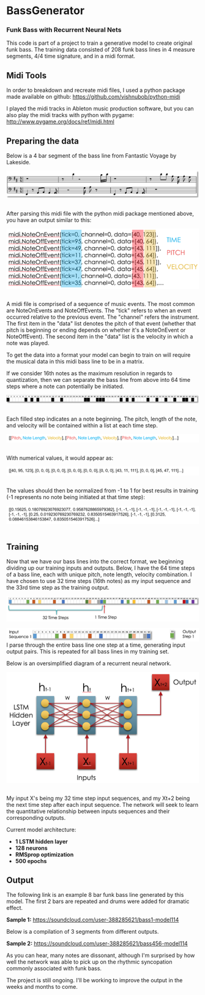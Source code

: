 # BassGenerator
### Funk Bass with Recurrent Neural Nets

This code is part of a project to train a generative model to create original funk bass. The training data consisted of 208 funk bass lines in 4 measure segments, 4/4 time signature, and in a midi format.

## Midi Tools


In order to breakdown and recreate midi files, I used a python package made available on github: https://github.com/vishnubob/python-midi

I played the midi tracks in Ableton music production software, but you can also play the midi tracks with python with pygame: http://www.pygame.org/docs/ref/midi.html

## Preparing the data

Below is a 4 bar segment of the bass line from Fantastic Voyage by Lakeside.

<img src="./Images/FantasticVoyage.png" align="left">
&nbsp;

After parsing this midi file with the python midi package mentioned above, you have an output similar to this:
&nbsp;

<img src="./Images/midi_example1.png" align="left">
&nbsp;

A midi file is comprised of a sequence of music events. The most common are NoteOnEvents and NoteOffEvents. The "tick" refers to when an event occurred relative to the previous event. The "channel" refers the instrument. The first item in the "data" list denotes the pitch of that event (whether that pitch is beginning or ending depends on whether it's a NoteOnEvent or NoteOffEvent). The second item in the "data" list is the velocity in which a note was played.

To get the data into a format your model can begin to train on will require the musical data in this midi bass line to be in a matrix.

If we consider 16th notes as the maximum resolution in regards to quantization, then we can separate the bass line from above into 64 time steps where a note can potentially be initiated.
&nbsp;
&nbsp;

<img src="./Images/time_steps.png" align="left">
&nbsp;

Each filled step indicates an a note beginning. The pitch, length of the note, and velocity will be contained within a list at each time step.
&nbsp;
&nbsp;


<img src="./Images/pic1.png" align="left">
&nbsp;

With numerical values, it would appear as:
&nbsp;

<img src="./Images/pic2.png" align="left">
&nbsp;

The values should then be normalized from -1 to 1 for best results in training (-1 represents no note being initiated at that time step):

<img src="./Images/pic3.png" align="left">

&nbsp;


## Training


Now that we have our bass lines into the correct format, we beginning dividing up our training inputs and outputs. Below, I have the 64 time steps of a bass line, each with unique pitch, note length, velocity combination. I have chosen to use 32 time steps (16th notes) as my input sequence and the 33rd time step as the training output.

<img src="./Images/time_step.png" align="left">
&nbsp;

<img src="./Images/time_step2.png" align="left">
&nbsp;

I parse through the entire bass line one step at a time, generating input output pairs. This is repeated for all bass lines in my training set.

Below is an oversimplified diagram of a recurrent neural network.

<img src="./Images/RNN.png" align="left">
&nbsp;

My input X's being my 32 time step input sequences, and my Xt+2 being the next time step after each input sequence. The network will seek to learn the quantitative relationship between inputs sequences and their corresponding outputs.

Current model architecture:
* **1 LSTM hidden layer**
* **128 neurons**
* **RMSprop optimization**
* **500 epochs**

## Output

The following link is an example 8 bar funk bass line generated by this model. The first 2 bars are repeated and drums were added for dramatic effect.

**Sample 1:** https://soundcloud.com/user-388285621/bass1-model114

Below is a compilation of 3 segments from different outputs.

**Sample 2:** https://soundcloud.com/user-388285621/bass456-model114

As you can hear, many notes are dissonant, although I'm surprised by how well the network was able to pick up on the rhythmic syncopation commonly associated with funk bass.

The project is still ongoing. I'll be working to improve the output in the weeks and months to come.

